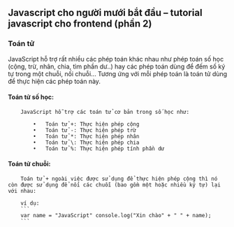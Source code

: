﻿## Javascript cho người mưới bắt đầu – tutorial javascript cho frontend (phần 2)

### Toán tử
JavaScript hỗ trợ rất nhiều các phép toán khác nhau như phép toán số học (cộng, trừ, nhân, chia, tìm phần dư..) hay các phép toán dùng để đếm số ký tự trong một chuỗi, nối chuỗi... Tương ứng với mỗi phép toán là toán tử dùng để thực hiện các phép toán này.

####    Toán tử số học: 
        JavaScript hỗ trợ các toán tử cơ bản trong số học như:

            •	Toán tử +: Thực hiện phép cộng
            •	Toán tử -: Thực hiện phép trừ
            •	Toán tử *: Thực hiện phép nhân
            •	Toán tử \: Thực hiện phép chia
            •	Toán tử %: Thực hiện phép tính phần dư

####    Toán tử chuỗi: 
        Toán tử + ngoài việc được sử dụng để thực hiện phép cộng thì nó còn được sử dụng để nối các chuỗi (bao gồm một hoặc nhiều ký tự) lại với nhau:

        ví dụ: 
        ```
        var name = "JavaScript" console.log("Xin chào" + " " + name);
        ```

